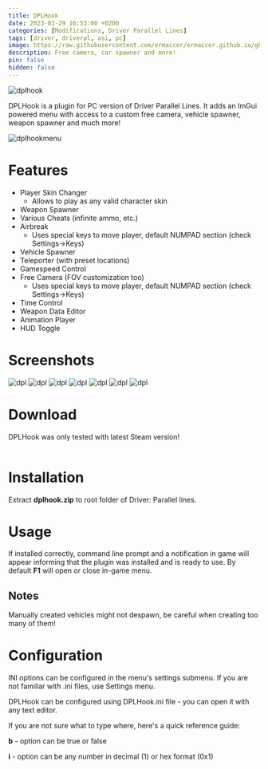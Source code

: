 ```yaml
---
title: DPLHook
date: 2023-03-29 16:53:00 +0200
categories: [Modifications, Driver Parallel Lines]
tags: [driver, driverpl, asi, pc]   
image: https://raw.githubusercontent.com/ermaccer/ermaccer.github.io/gh-pages/assets/mods/dpl/menu.jpg
description: Free camera, car spawner and more! 
pin: false
hidden: false
---
```


 <img class="img-fluid mx-auto" alt="dplhook" src="{% link assets/projects/dplhook_logo_export.png %}">


DPLHook is a plugin for PC version of Driver Parallel Lines. It adds an ImGui powered menu with access to a custom free camera,
vehicle spawner, weapon spawner and much more!

 <img class="img-fluid mx-auto" alt="dplhookmenu" src="{% link assets/mods/dpl/menu.jpg %}">


# Features
- Player Skin Changer
  - Allows to play as any valid character skin
- Weapon Spawner
- Various Cheats (infinite ammo, etc.)
- Airbreak
  - Uses special keys to move player, default NUMPAD section (check Settings->Keys)
- Vehicle Spawner
- Teleporter (with preset locations)
- Gamespeed Control
- Free Camera (FOV customization too)
   - Uses special keys to move player, default NUMPAD section (check Settings->Keys)
- Time Control
- Weapon Data Editor
- Animation Player
- HUD Toggle


# Screenshots
<img class="img-fluid mx-auto" alt="dpl" src="{% link assets/mods/dpl/1.jpg %}">
<img class="img-fluid mx-auto" alt="dpl" src="{% link assets/mods/dpl/2.jpg %}">
<img class="img-fluid mx-auto" alt="dpl" src="{% link assets/mods/dpl/3.jpg %}">
<img class="img-fluid mx-auto" alt="dpl" src="{% link assets/mods/dpl/4.jpg %}">
<img class="img-fluid mx-auto" alt="dpl" src="{% link assets/mods/dpl/5.jpg %}">
<img class="img-fluid mx-auto" alt="dpl" src="{% link assets/mods/dpl/6.jpg %}">
<img class="img-fluid mx-auto" alt="dpl" src="{% link assets/mods/dpl/7.jpg %}">

# Download

<div class="alert bg-dark">
 DPLHook was only tested with latest Steam version!
</div>


<a class="btn btn-block btn-dark bg-dark text-gray btn-lg" style="color: white;" href="https://github.com/ermaccer/DPLHook/releases/latest/download/dplhook.zip" role="button">
<i class="fas fa-download"></i>
Download
</a>

<a class="btn btn-block btn-dark bg-dark text-gray btn-lg" style="color: white;" href="https://github.com/ermaccer/DPLHook/" role="button">
<i class="fab fa-github"></i>
Source
</a>

# Installation 

Extract **dplhook.zip** to root folder of Driver: Parallel lines.



# Usage

If installed correctly, command line prompt and a notification in game will appear informing that the plugin was installed
and is ready to use. By default **F1** will open or close in-game menu.

## Notes
Manually created vehicles might not despawn, be careful when creating too many of them!

# Configuration


<div class="alert bg-dark">
 INI options can be configured in the menu's settings submenu. If you are not familiar with .ini files, use Settings menu.
</div>


DPLHook can be configured using DPLHook.ini file - you can open it with any text editor.


If you are not sure what to type where, here's a quick reference guide:

**b** - option can be true or false

**i** - option can be any number in decimal (1) or hex format (0x1)

